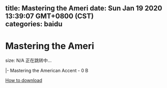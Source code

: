 
title: Mastering the Ameri
date: Sun Jan 19 2020 13:39:07 GMT+0800 (CST)    
categories: baidu
---

# Mastering the Ameri
size: N/A
 正在跳转中...
 
|- Mastering the American Accent - 0 B

[How to download](https://bpcam.bemobtrk.com/go/2ceec3aa-1ca2-46d6-b9ff-aaa5c184517c?jno=2168)